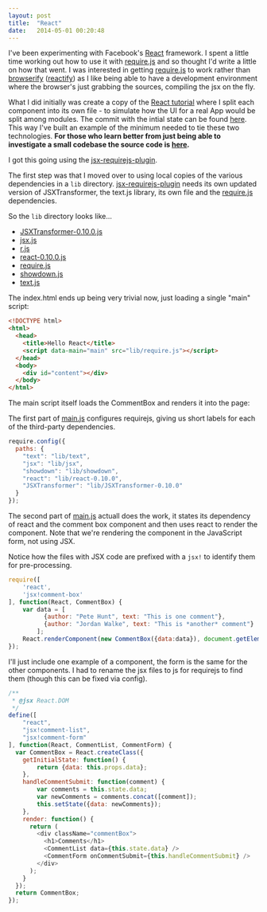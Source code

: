 ```yaml
---
layout: post
title:  "React"
date:   2014-05-01 00:20:48
---
```


I've been experimenting with Facebook's [React](http://facebook.github.io/react/) framework. 
I spent a little time working out how to use it with [require.js](http://requirejs.org/) and so
thought I'd write a little on how that went. I was interested in getting [require.js](http://requirejs.org/) to 
work rather than [browserify](http://browserify.org) ([reactify](https://github.com/andreypopp/reactify)) 
as I like being able to have a development environment where the browser's just grabbing the sources, compiling the jsx on the fly.

What I did initially was create a copy of the [React tutorial](http://facebook.github.io/react/docs/tutorial.html)
where I split each component into its own file - to simulate how the UI for a real App would be split among modules.
The commit with the intial state can be found [here](https://github.com/thaggie/react-tut/commit/48dc16d106de0b6b9798a0ce6222fbd7bc087788). This way I've built an example of the minimum needed to tie these two technologies. **For those who learn better from just being able
to investigate a small codebase the source code is [here](https://github.com/thaggie/react-tut/).**

I got this going using the [jsx-requirejs-plugin](https://github.com/philix/jsx-requirejs-plugin). 

The first step was that I moved over to using local copies of the various dependencies in a `lib` directory. 
[jsx-requirejs-plugin](https://github.com/philix/jsx-requirejs-plugin) needs its own updated version of JSXTransformer, 
the text.js library, its own file and the [require.js](http://requirejs.org/) dependencies.

So the `lib` directory looks like...

* [JSXTransformer-0.10.0.js](https://raw.githubusercontent.com/alirussell/jsx-requirejs-plugin/master/js/JSXTransformer-0.10.0.js) 
* [jsx.js](https://raw.githubusercontent.com/philix/jsx-requirejs-plugin/master/js/jsx.js)
* [r.js](http://requirejs.org/docs/release/2.1.11/r.js)
* [react-0.10.0.js](http://fb.me/react-0.10.0.js)
* [require.js](http://requirejs.org/docs/release/2.1.11/comments/require.js)
* [showdown.js](http://cdnjs.cloudflare.com/ajax/libs/showdown/0.3.1/showdown.min.js)
* [text.js](https://raw.githubusercontent.com/requirejs/text/latest/text.js)

The index.html ends up being very trivial now, just loading a single "main" script:

``` html
<!DOCTYPE html>
<html>
  <head>
    <title>Hello React</title>
    <script data-main="main" src="lib/require.js"></script>
  </head>
  <body>
    <div id="content"></div>
  </body>
</html>
```

The main script itself loads the CommentBox and renders it into the page:

The first part of [main.js](https://github.com/thaggie/react-tut/blob/master/main.js) configures 
requirejs, giving us short labels for each of the third-party dependencies.

``` js
require.config({
  paths: {
  	"text": "lib/text",
  	"jsx": "lib/jsx",
  	"showdown": "lib/showdown",
    "react": "lib/react-0.10.0",
    "JSXTransformer": "lib/JSXTransformer-0.10.0"
  }
});
```

The second part of [main.js](https://github.com/thaggie/react-tut/blob/master/main.js) actuall does
the work, it states its dependency of react and the comment box component and then uses react to 
render the component. Note that we're rendering the component in the JavaScript form, not using JSX.

Notice how the files with JSX code are prefixed with a `jsx!` to identify them for pre-processing.

``` js
require([
	'react', 
	'jsx!comment-box'
], function(React, CommentBox) {
	var data = [
          {author: "Pete Hunt", text: "This is one comment"},
          {author: "Jordan Walke", text: "This is *another* comment"}
        ];
	React.renderComponent(new CommentBox({data:data}), document.getElementById('content'));
});
```

I'll just include one example of a component, the form is the same for the other components.
I had to rename the jsx files to js for requirejs to find them (though this can be fixed via config).


``` js
/**
 * @jsx React.DOM
 */
define([
    "react", 
    "jsx!comment-list", 
    "jsx!comment-form"
], function(React, CommentList, CommentForm) {
  var CommentBox = React.createClass({
  	getInitialState: function() {
  		return {data: this.props.data};
  	},
  	handleCommentSubmit: function(comment) {
  		var comments = this.state.data;
      	var newComments = comments.concat([comment]);
      	this.setState({data: newComments});
  	},
    render: function() {
      return (
        <div className="commentBox">
          <h1>Comments</h1>
          <CommentList data={this.state.data} />
          <CommentForm onCommentSubmit={this.handleCommentSubmit} />
        </div>
      );
    }
  });
  return CommentBox;
});
```


